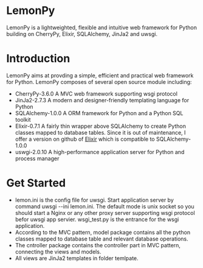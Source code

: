 # LemonPy
LemonPy is a lightweighted, flexible and intuitive web framework for Python building on CherryPy, Elixir, SQLAlchemy, JinJa2 and uwsgi.
# Introduction
LemonPy aims at provding a simple, efficient and practical web framework for Python. LemonPy composes of several open source module including:
+ CherryPy-3.6.0  A MVC web framework supporting wsgi protocol
+ JinJa2-2.7.3  A modern and designer-friendly templating language for Python
+ SQLAlchemy-1.0.0  A ORM framework for Python and a Python SQL toolkit
+ Elixir-0.7.1  A fairly thin wrapper above SQLAlchemy to create Python classes mapped to database tables. Since it is out of maintenance, I offer a version on github of [Elixir](https://github.com/peggygao1988/elixir) which is compatible to SQLAlchemy-1.0.0
+ uswgi-2.0.10 A high-performance application server for Python and process manager

# Get Started
+ lemon.ini is the config file for uwsgi. Start application server by command uwsgi --ini lemon.ini. The default mode is unix socket so you should start a Nginx or any other proxy server supporting wsgi protocol befor uwsgi app servier. wsgi_test.py is the entrance for the wsgi application.
+ According to the MVC pattern, model package contains all the python classes mapped to database table and relevant database operations.
+ The cntroller package contains the controller part in MVC pattern, connecting the views and models.
+ All views are JinJa2 templates in folder temlpate.
